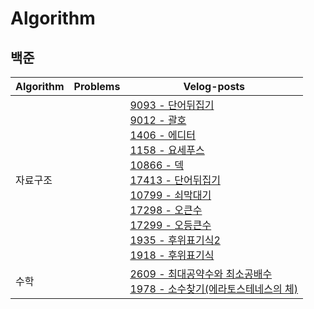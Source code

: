 # Algorithm

## 백준
|Algorithm|Problems|Velog-posts|
|------|---|---|
|자료구조||[9093 - 단어뒤집기](https://velog.io/@sun02/Swift-백준-9093-단어뒤집기)</br>[9012 - 괄호](https://velog.io/@sun02/Swift-백준-9012-괄호)</br>[1406 - 에디터](https://velog.io/@sun02/Swift-1406-에디터)</br>[1158 - 요세푸스](https://velog.io/@sun02/Swift-백준-1158-요세푸스-순열)</br>[10866 - 덱](https://velog.io/@sun02/Swift-백준-10866-덱)</br>[17413 - 단어뒤집기](https://velog.io/@sun02/Swift-백준-17413-단어뒤집기-2)</br>[10799 - 쇠막대기](https://velog.io/@sun02/Swift-백준-10799-쇠막대기)</br>[17298 - 오큰수](https://velog.io/@sun02/Swift-백준-17298-오큰수)</br>[17299 - 오등큰수](https://velog.io/@sun02/Swift-백준-17299-오등큰수)</br> [1935 - 후위표기식2](https://velog.io/@sun02/Swift-백준-1935후위표기식2)</br>[1918 - 후위표기식](https://velog.io/@sun02/Swift-백준-1918-후위표기식)|
|수학|| [2609 - 최대공약수와 최소공배수](https://velog.io/@sun02/Swift-백준-2609-최대공약수와-최소공배수) </br> [1978 - 소수찾기(에라토스테네스의 체)](https://velog.io/@sun02/Swift-1978-소수찾기)|
